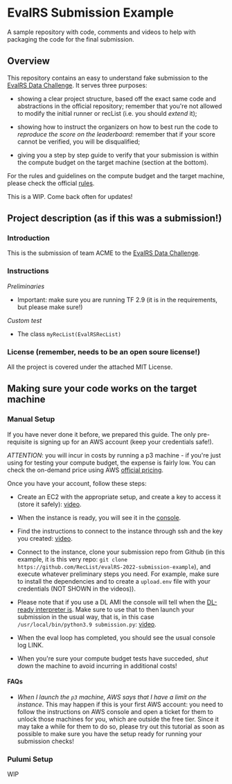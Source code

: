 # EvalRS Submission Example
A sample repository with code, comments and videos to help with packaging the code for the final submission.

## Overview

This repository contains an easy to understand fake submission to the [EvalRS Data Challenge](https://github.com/RecList/evalRS-CIKM-2022). It serves three purposes:

* showing a clear project structure, based off the exact same code and abstractions in the official repository; remember that you're not allowed to modify the initial runner or recList (i.e. you should _extend_ it);

* showing how to instruct the organizers on how to best run the code to _reproduce the score on the leaderboard_: remember that if your score cannot be verified, you will be disqualified;

* giving you a step by step guide to verify that your submission is within the compute budget on the target machine (section at the bottom).

For the rules and guidelines on the compute budget and the target machine, please check the official [rules](https://github.com/RecList/evalRS-CIKM-2022).

This is a WIP. Come back often for updates!

## Project description (as if this was a submission!)

### Introduction

This is the submission of team ACME to the [EvalRS Data Challenge](https://github.com/RecList/evalRS-CIKM-2022).

### Instructions

_Preliminaries_

* Important: make sure you are running TF 2.9 (it is in the requirements, but please make sure!)

_Custom test_

* The class `myRecList(EvalRSRecList)`


### License (remember, needs to be an open soure license!)

All the project is covered under the attached MIT License.

## Making sure your code works on the target machine

### Manual Setup

If you have never done it before, we prepared this guide. The only pre-requisite is signing up for an AWS account (keep your credentials safe!).

_ATTENTION_: you will incur in costs by running a p3 machine - if you're just using for testing your compute budget, the expense is fairly low. You can check the on-demand price using AWS [official pricing](https://aws.amazon.com/it/ec2/pricing/on-demand/).

Once you have your account, follow these steps:

* Create an EC2 with the appropriate setup, and create a key to access it (store it safely): [video](https://watch.screencastify.com/v/mNmw8bR78bfFGjbGmBWA).

* When the instance is ready, you will see it in the [console](images/instance_ready.png).

* Find the instructions to connect to the instance through ssh and the key you created: [video](https://watch.screencastify.com/v/v6HLFmFgiqMe8PgBoU6h).

* Connect to the instance, clone your submission repo from Github (in this example, it is this very repo: `git clone https://github.com/RecList/evalRS-2022-submission-example`), and execute whatever preliminary steps you need. For example, make sure to install the dependencies and to create a `upload.env` file with your credentials (NOT SHOWN in the videos)).

* Please note that if you use a DL AMI the console will tell when the [DL-ready interpreter is](images/ec2.png). Make sure to use that to then launch your submission in the usual way, that is, in this case `/usr/local/bin/python3.9 submission.py`: [video](https://watch.screencastify.com/v/nDFJMcUcBb1dBTFrwcjH).

* When the eval loop has completed, you should see the usual console log LINK.

* When you're sure your compute budget tests have succeded, _shut down_ the machine to avoid incurring in additional costs!

#### FAQs

* _When I launch the `p3` machine, AWS says that I have a limit on the instance_. This may happen if this is your first AWS account: you need to follow the instructions on AWS console and open a ticket for them to unlock those machines for you, which are outside the free tier. Since it may take a while for them to do so, please try out this tutorial as soon as possible to make sure you have the setup ready for running your submission checks!

### Pulumi Setup

WIP